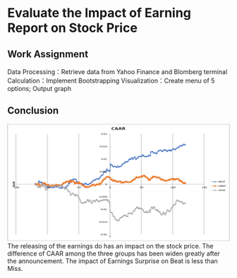 Evaluate the Impact of Earning Report on Stock Price
====

Work Assignment
-------
Data Processing：Retrieve data from Yahoo Finance and Blomberg terminal
Calculation：Implement Bootstrapping
Visualization：Create menu of 5 options; Output graph

Conclusion
-------
![](https://github.com/EmmaZhangXuan/IMG/blob/master/%E5%9B%BE%E7%89%871.png)
The releasing of the earnings do has an impact on the stock price.
The difference of CAAR among the three groups has been widen greatly after the announcement.
The impact of Earnings Surprise on Beat is less than Miss.
